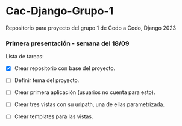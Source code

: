 # Cac-Django-Grupo-1
Repositorio para proyecto del grupo 1 de Codo a Codo, Django 2023


### Primera presentación - semana del 18/09

Lista de tareas:

- [x] Crear repositorio con base del proyecto.

- [ ] Definir tema del proyecto.

- [ ] Crear primera aplicación (usuarios no cuenta para esto).

- [ ] Crear tres vistas con su urlpath, una de ellas parametrizada.

- [ ] Crear templates para las vistas.
